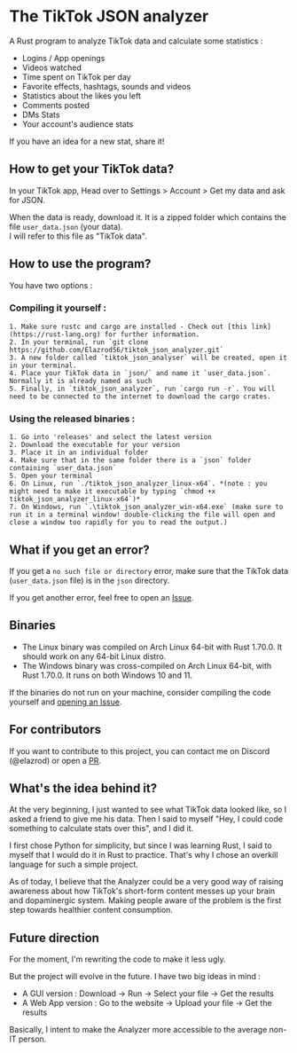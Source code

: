 # The TikTok JSON analyzer

A Rust program to analyze TikTok data and calculate some statistics :

- Logins / App openings
- Videos watched
- Time spent on TikTok per day
- Favorite effects, hashtags, sounds and videos
- Statistics about the likes you left
- Comments posted
- DMs Stats
- Your account's audience stats

If you have an idea for a new stat, share it!

## How to get your TikTok data?

In your TikTok app, Head over to Settings > Account > Get my data and ask for JSON.

When the data is ready, download it. It is a zipped folder which contains the file `user_data.json` (your data).  
I will refer to this file as "TikTok data".

## How to use the program?

You have two options :

### Compiling it yourself :

    1. Make sure rustc and cargo are installed - Check out [this link](https://rust-lang.org) for further information.  
    2. In your terminal, run `git clone https://github.com/Elazrod56/tiktok_json_analyzer.git`  
    3. A new folder called `tiktok_json_analyser` will be created, open it in your terminal.  
    4. Place your TikTok data in `json/` and name it `user_data.json`. Normally it is already named as such  
    5. Finally, in `tiktok_json_analyzer`, run `cargo run -r`. You will need to be connected to the internet to download the cargo crates.  

### Using the released binaries :

	1. Go into 'releases' and select the latest version  
	2. Download the executable for your version  
	3. Place it in an individual folder  
	4. Make sure that in the same folder there is a `json` folder containing `user_data.json`  
	5. Open your terminal  
	6. On Linux, run `./tiktok_json_analyzer_linux-x64`. *(note : you might need to make it executable by typing `chmod +x tiktok_json_analyzer_linux-x64`)*  
	7. On Windows, run `.\tiktok_json_analyzer_win-x64.exe` (make sure to run it in a terminal window! double-clicking the file will open and close a window too rapidly for you to read the output.)  

## What if you get an error?

If you get a `no such file or directory` error, make sure that the TikTok data (`user_data.json` file) is in the `json` directory.

If you get another error, feel free to open an [Issue](https://github.com/Elazrod56/tiktok_json_analyzer/issues/new).

## Binaries

- The Linux binary was compiled on Arch Linux 64-bit with Rust 1.70.0. It should work on any 64-bit Linux distro.
- The Windows binary was cross-compiled on Arch Linux 64-bit, with Rust 1.70.0. It runs on both Windows 10 and 11.

If the binaries do not run on your machine, consider compiling the code yourself and [opening an Issue](https://github.com/Elazrod56/tiktok_json_analyzer/issues/new).

## For contributors

If you want to contribute to this project, you can contact me on Discord (@elazrod) or open a [PR](https://github.com/Elazrod56/tiktok_json_analyzer/pulls).

## What's the idea behind it?

At the very beginning, I just wanted to see what TikTok data looked like, so I asked a friend to give me his data.
Then I said to myself "Hey, I could code something to calculate stats over this", and I did it.  
  
I first chose Python for simplicity, but since I was learning Rust, I said to myself that
I would do it in Rust to practice. That's why I chose an overkill language for such a simple project.  
  
As of today, I believe that the Analyzer could be a very good way of raising awareness about how TikTok's short-form content messes up your brain and dopaminergic system.
Making people aware of the problem is the first step towards healthier content consumption.

## Future direction

For the moment, I'm rewriting the code to make it less ugly.  

But the project will evolve in the future. I have two big ideas in mind :
- A GUI version : Download -> Run -> Select your file -> Get the results
- A Web App version : Go to the website -> Upload your file -> Get the results

Basically, I intent to make the Analyzer more accessible to the average non-IT person.
